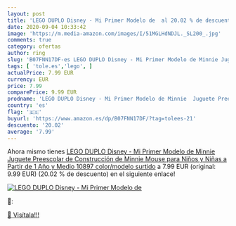 ```yaml
---
layout: post
title: 'LEGO DUPLO Disney - Mi Primer Modelo de  al 20.02 % de descuento'
date: 2020-09-04 10:33:42
image: 'https://m.media-amazon.com/images/I/51MGLHdNDJL._SL200_.jpg'
comments: true
category: ofertas
author: ring
slug: 'B07FNN17DF-es LEGO DUPLO Disney - Mi Primer Modelo de Minnie Juguete...'
tags: [ 'tole.es','lego', ]
actualPrice: 7.99 EUR
currency: EUR
price: 7.99
comparePrice: 9.99 EUR
prodname: 'LEGO DUPLO Disney - Mi Primer Modelo de Minnie  Juguete Preescolar de Construcción de Minnie Mouse para Niños y Niñas a Partir de 1 Año y Medio  10897    color/modelo surtido'
country: 'es'
flag: '🇪🇸'
buyurl: 'https://www.amazon.es/dp/B07FNN17DF/?tag=tolees-21'
descuento: '20.02'
average: '7.99'
---
```


Ahora mismo tienes [LEGO DUPLO Disney - Mi Primer Modelo de Minnie  Juguete Preescolar de Construcción de Minnie Mouse para Niños y Niñas a Partir de 1 Año y Medio  10897    color/modelo surtido](https://www.amazon.es/dp/B07FNN17DF/?tag=tolees-21) a 7.99 EUR (original: 9.99 EUR) (20.02 %  de descuento) en el siguiente enlace!

[![LEGO DUPLO Disney - Mi Primer Modelo de ](https://m.media-amazon.com/images/I/51MGLHdNDJL._SL200_.jpg)](https://www.amazon.es/dp/B07FNN17DF/?tag=tolees-21)

🔎:


[🛒 Visítala!!!](https://www.amazon.es/dp/B07FNN17DF/?tag=tolees-21)
